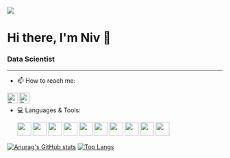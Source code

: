 ![](https://komarev.com/ghpvc/?username=niv19960)
# Hi there, I'm Niv 👋
### Data Scientist
---

- 📫 How to reach me:  
  
[<img align="left" alt="Daniel-isrealov | LinkedIn" width="25px" src="https://i.imgur.com/LdUCwc6.png" />](https://www.linkedin.com/in/niv-bar/) 
[<img align="left" alt="Daniel-isrealov | Gmail" width="25px" src="https://i.imgur.com/BzG8QoD.png" />](mailto:niv19960@gmail.com)
<br>
- 💻 Languages & Tools:  

    <img height="32" width="32" src="https://img.icons8.com/color/48/000000/python--v1.png"/>
    <img height="32" width="32" src="https://user-images.githubusercontent.com/76657485/142913294-06445df7-dfd1-42c1-ad2b-d0110009e784.png"/>
    <img height="32" width="32" src="https://img.icons8.com/color/50/000000/c-programming.png"/>
    <img heigth="32" width="32" src="https://img.icons8.com/color/50/000000/c-plus-plus-logo.png"/>
    <img height="32" width="32" src="https://img.icons8.com/color/48/000000/java-coffee-cup-logo--v1.png"/>
    <img height="32" width="32" src="https://img.icons8.com/color/48/000000/visual-studio-2019.png"/>
    <img height="32" width="32" src="https://img.icons8.com/fluency/48/000000/visual-studio-code-2019.png"/>
    <img height="32" width="32" src="https://img.icons8.com/color/48/000000/intellij-idea.png"/>
    <img height="32" width="32" src="https://img.icons8.com/color/48/000000/pycharm.png"/>
    <img height="32" width="32" src="https://img.icons8.com/fluency/48/000000/mysql-logo.png"/>
    
   
[![Anurag's GitHub stats](https://github-readme-stats.vercel.app/api?username=niv19960&include_all_commits=true&show_icons=true&theme=dark)](https://github.com/niv19960/github-readme-stats)
[![Top Langs](https://github-readme-stats.vercel.app/api/top-langs/?username=niv19960&layout=compact&theme=dark&langs_count=10)](https://github.com/niv19960/github-readme-stats)
